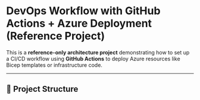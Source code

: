 # DevOps Workflow with GitHub Actions + Azure Deployment (Reference Project)

This is a **reference-only architecture project** demonstrating how to set up a CI/CD workflow using **GitHub Actions** to deploy Azure resources like Bicep templates or infrastructure code.

---

## 📁 Project Structure

